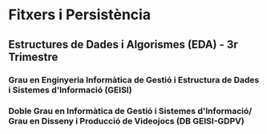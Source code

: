 # Fitxers i Persistència

## Estructures de Dades i Algorismes (EDA) - 3r Trimestre

### Grau en Enginyeria Informàtica de Gestió i Estructura de Dades i Sistemes d'Informació (GEISI)

### Doble Grau en Informàtica de Gestió i Sistemes d'Informació/ Grau en Disseny i Producció de Videojocs (DB GEISI-GDPV)